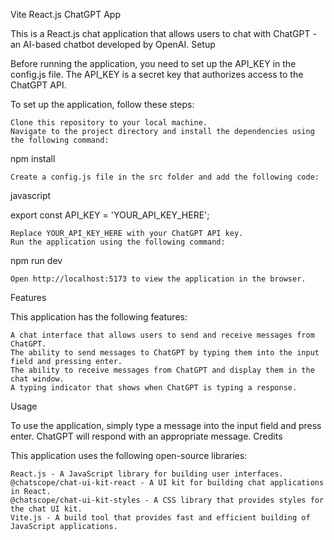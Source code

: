 Vite React.js ChatGPT App

This is a React.js chat application that allows users to chat with ChatGPT - an AI-based chatbot developed by OpenAI.
Setup

Before running the application, you need to set up the API_KEY in the config.js file. The API_KEY is a secret key that authorizes access to the ChatGPT API.

To set up the application, follow these steps:

    Clone this repository to your local machine.
    Navigate to the project directory and install the dependencies using the following command:

npm install

    Create a config.js file in the src folder and add the following code:

javascript

export const API_KEY = 'YOUR_API_KEY_HERE';

    Replace YOUR_API_KEY_HERE with your ChatGPT API key.
    Run the application using the following command:

npm run dev

    Open http://localhost:5173 to view the application in the browser.

Features

This application has the following features:

    A chat interface that allows users to send and receive messages from ChatGPT.
    The ability to send messages to ChatGPT by typing them into the input field and pressing enter.
    The ability to receive messages from ChatGPT and display them in the chat window.
    A typing indicator that shows when ChatGPT is typing a response.

Usage

To use the application, simply type a message into the input field and press enter. ChatGPT will respond with an appropriate message.
Credits

This application uses the following open-source libraries:

    React.js - A JavaScript library for building user interfaces.
    @chatscope/chat-ui-kit-react - A UI kit for building chat applications in React.
    @chatscope/chat-ui-kit-styles - A CSS library that provides styles for the chat UI kit.
    Vite.js - A build tool that provides fast and efficient building of JavaScript applications.

